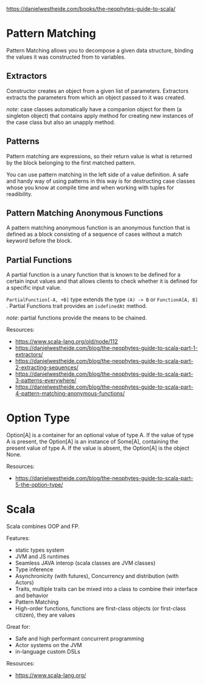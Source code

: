 https://danielwestheide.com/books/the-neophytes-guide-to-scala/

# Pattern Matching

Pattern Matching allows you to decompose a given data structure, binding the values it was constructed from to variables.

## Extractors

Constructor creates an object from a given list of parameters.
Extractors extracts the parameters from which an object passed to it was created. 

_note_: case classes automatically have a companion object for them (a singleton object) that contains apply method for creating new instances of the case class but also an unapply method.

## Patterns

Pattern matching are expressions, so their return value is what is returned by the block belonging to the first matched pattern.

You can use pattern matching in the left side of a value definition. A safe and handy way of using patterns in this way is for destructing case classes whose you know at compile time and when working with tuples for readibility.

## Pattern Matching Anonymous Functions

A pattern matching anonymous function is an anonymous function that is defined as a block consisting of a sequence of cases without a match keyword before the block.

## Partial Functions

A partial function is a unary function that is known to be defined for a certain input values and that allows clients to check whether it is defined for a specific input value.

`PartialFunction[-A, +B]` type extends the type `(A) -> B` or `FunctionA[A, B]` . Partial Functions trait provides an `isdefinedAt` method.

_note_: partial functions provide the means to be chained.

Resources:
- https://www.scala-lang.org/old/node/112
- https://danielwestheide.com/blog/the-neophytes-guide-to-scala-part-1-extractors/
- https://danielwestheide.com/blog/the-neophytes-guide-to-scala-part-2-extracting-sequences/
- https://danielwestheide.com/blog/the-neophytes-guide-to-scala-part-3-patterns-everywhere/
- https://danielwestheide.com/blog/the-neophytes-guide-to-scala-part-4-pattern-matching-anonymous-functions/

# Option Type

Option[A] is a container for an optional value of type A. If the value of type A is present, the Option[A] is an instance of Some[A], containing the present value of type A. If the value is absent, the Option[A] is the object None. 


Resources:
- https://danielwestheide.com/blog/the-neophytes-guide-to-scala-part-5-the-option-type/

# Scala

Scala combines OOP and FP.

Features:
- static types system
- JVM and JS runtimes
- Seamless JAVA interop (scala classes are JVM classes)
- Type inference
- Asynchronicity (with futures), Concurrency and distribution (with Actors)
- Traits, multiple traits can be mixed into a class to combine their interface and behavior
- Pattern Matching
- High-order functions, functions are first-class objects (or first-class citizen), they are values

Great for:
- Safe and high performant concurrent programming
- Actor systems on the JVM
- in-language custom DSLs

Resources:
- https://www.scala-lang.org/

